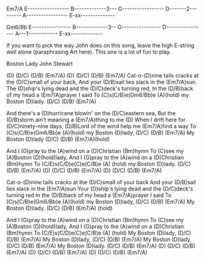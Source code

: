 Em7/A
E-----------------
B-------------3---
G-----------------
D-------2---------
A-----------------
E-xx--------------

Gm6/Bb
E----------------
B-------------3--
G----------------
D----------------
A---1------------
E-xx-------------

If you want to pick the way John does on this song, leave the high E-string well alone
(paraphrasing Art here).
This one is a lot of fun to play.


Boston Lady     John Stewart

(D) (D/C) (D/B) (Em7/A)  (D) (D/C) (D/B) (Em7/A)
Cat-o-(D)nine tails cracks at the (D/C)small of your back,
And your (D/B)sail lies slack in the (Em7/A)sun.
The (D)ship's lying dead and the (D/C)deck's turning red,
In the (D/B)back of my head a (Em7/A)prayer I said
To (C)s(C/B)e(Gm6/Bb)e (A)(hold) my Boston (D)lady.
(D/C) (D/B) (Em7/A)

And there's a (D)hurricane blowin' on the (D/C)eastern sea,
But the (D/B)storm ain't meaning a (Em7/A)thing to me
(D) When I drift here for (D/C)ninety-nine days,
(D/B)Lord of the wind help me (Em7/A)find a way
To (C)s(C/B)e(Gm6/Bb)e (A)(hold) my Boston (D)lady, (D/C) (D/B) (Em7/A)
My Boston (D)lady (D/C) (D/B) (Em7/A)(hold)

And I (G)pray to the (A)wind on a (D)Christian (Bm)hymn
To (C)see my (A)Boston (D)(hold)lady,
And I (G)pray to the (A)wind on a (D)Christian (Bm)hymn
To (C/E)s(C/D)e(C)e(C/B)e (A) (hold) my Boston (D)lady.
(D/C) (D/B) (Em7/A)  (D) (D/C) (D/B) (Em7/A)  (D) (D/C) (D/B) (Em7/A)

Cat-o-(D)nine tails cracks at the (D/C)small of your back
And your (D/B)sail lies slack in the (Em7/A)sun
Your (D)ship's lying dead and the (D/C)deck's turning red
In the (D/B)back of my head a (Em7/A)prayer I said
To (C)s(C/B)e(Gm6/Bb)e (A)(hold) my Boston (D)lady,
(D/C) (D/B) (Em7/A) My Boston (D)lady.
(D/C) (D/B) (Em7/A) (hold)

And I (G)pray to the (A)wind on a (D)Christian (Bm)hymn
To (C)see my (A)Boston (D)(hold)lady,
And I (G)pray to the (A)wind on a (D)Christian (Bm)hymn
To (C/E)s(C/D)e(C)e(C/B)e (A) (hold) My Boston (D)lady,
(D/C) (D/B) (Em7/A)
My Boston (D)lady, (D/C) (D/B) (Em7/A)
My Boston (D)lady, (D/C) (D/B) (Em7/A)
My Boston (D)lady. (D/C) (D/B) (Em7/A)
(D) (D/C) (D/B) (Em7/A)  (D) (D/C) (D/B) (Em7/A)
(D) (D/C) (D/B) (Em7/A)
